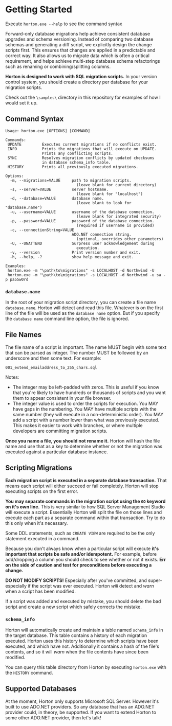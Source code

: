 # Getting Started

Execute `horton.exe --help` to see the command syntax

Forward-only database migrations help achieve consistent database upgrades and schema versioning. Instead of comparing two database schemas and generating a diff script, we explicitly design the change scripts first. This ensures that changes are applied in a predictable and correct way. It also allows us to migrate data which is often a critical requirement, and helps achieve multi-step database schema refactorings such as renaming or combining/splitting columns.

**Horton is designed to work with SQL migration scripts.** In your version control system, you should create a directory per database for your migration scripts.

Check out the `\samples\` directory in this repository for examples of how I would set it up.

## Command Syntax

    Usage: horton.exe [OPTIONS] [COMMAND]
    
    Commands:
     UPDATE         Executes current migrations if no conflicts exist.
     INFO           Prints the migrations that will execute on UPDATE.
                    Prints any conflicting scripts.
     SYNC           Resolves migration conflicts by updated checksums
                    in database schema_info table.
     HISTORY        Prints all previously executed migrations.
    
    Options:
      -m, --migrations=VALUE     path to migration scripts.
                                   (leave blank for current directory)
      -s, --server=VALUE         server hostname.
                                   (leave blank for "localhost")
      -d, --database=VALUE       database name.
                                   (leave blank to look for "database.name")
      -u, --username=VALUE       username of the database connection.
                                   (leave blank for integrated security)
      -p, --password=VALUE       password of the database connection.
                                   (required if username is provided)
      -c, --connectionString=VALUE
                                 ADO.NET connection string.
                                   (optional, overrides other parameters)
      -U, --UNATTEND             Surpress user acknowledgement during
                                   execution.
      -v, --version              Print version number and exit.
      -h, --help, -?             show help message and exit.
    
    Examples:
     horton.exe -m "\path\to\migrations" -s LOCALHOST -d Northwind -U
     horton.exe -m "\path\to\migrations" -s LOCALHOST -d Northwind -u sa -p pa55w0rd

### `database.name`

In the root of your migration script directory, you can create a file name `database.name`. Horton will detect and read this file. Whatever is on the first line of the file will be used as the `database name` option. But if you specify the `database name` command line option, the file is ignored.

## File Names

The file name of a script is important. The name MUST begin with some text that can be parsed as integer. The number MUST be followed by an underscore and then some text. For example:

    001_extend_emailaddress_to_255_chars.sql

Notes:

- The integer may be left-padded with zeros. This is useful if you know that you're likely to have hundreds or thousands of scripts and you want them to appear consistent in your file browser.
- The integer value is used to order the scripts for execution. You MAY have gaps in the numbering. You MAY have multiple scripts with the same number (they will execute in a non-deterministic order). You MAY add a script with a number lower than what was previously executed. This makes it easier to work with branches, or where multiple developers are committing migration scripts.

**Once you name a file, you should not rename it.** Horton will hash the file name and use that as a key to determine whether or not the migration was executed against a particular database instance.

## Scripting Migrations

**Each migration script is executed in a separate database transaction.** That means each script will either succeed or fail completely. Horton will stop executing scripts on the first error.

**You may separate commands in the migration script using the `GO` keyword on it's own line.** This is very similar to how SQL Server Management Studio will execute a script. Essentially Horton will split the file on those lines and execute each part as a separate command within that transaction. Try to do this only when it's necessary.

Some DDL statements, such as `CREATE VIEW` are required to be the only statement executed in a command.

Because you don't always know when a particular script will execute **it's important that scripts be safe and/or idempotent.** For example, before add/dropping a column you should check to see whether or not it exists. **Err on the side of caution and test for preconditions before executing a change.**

**DO NOT MODIFY SCRIPTS!** Especially after you've committed, and super-especially if the script was ever executed. Horton *will* detect and *warn* when a script has been modified.

If a script was added and executed by mistake, you should delete the bad script and create a new script which safely corrects the mistake.

### `schema_info`

Horton will automatically create and maintain a table named `schema_info` in the target database. This table contains a history of each migration executed. Horton uses this history to determine which scripts have been executed, and which have not. Additionally it contains a hash of the file's contents, and so it will *warn* when the file contents have since been modified.

You can query this table directory from Horton by executing `horton.exe` with the `HISTORY` command.

## Supported Databases

At the moment, Horton only supports Microsoft SQL Server. However it's built to use ADO.NET providers. So any database that has an ADO.NET provider could, in theory, be supported. If you want to extend Horton to some other ADO.NET provider, then let's talk!